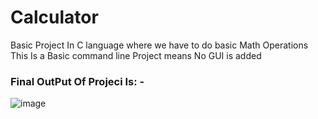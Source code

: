 # Calculator

Basic Project In C language where we have to do basic Math Operations
This Is a Basic command line Project means No GUI is added

### Final OutPut Of Projeci Is: -

![image](https://user-images.githubusercontent.com/73814328/164679463-e915284f-802c-41df-93ce-ee456880a039.png)
